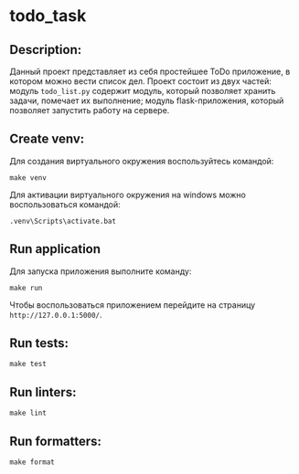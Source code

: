 # todo_task

## Description:

Данный проект представляет из себя простейшее ToDo приложение, в котором можно вести список дел. Проект состоит из двух частей: модуль `todo_list.py` содержит модуль, который позволяет хранить задачи, помечает их выполнение; модуль flask-приложения, который позволяет запустить работу на сервере.

## Create venv:

Для создания виртуального окружения воспользуйтесь командой:

```
make venv
```

Для активации виртуального окружения на windows можно воспользоваться командой:

```
.venv\Scripts\activate.bat
```

## Run application

Для запуска приложения выполните команду:

```
make run
```

Чтобы воспользоваться приложением перейдите на страницу `http://127.0.0.1:5000/`.

## Run tests:

```
make test
```

## Run linters:

```
make lint
```

## Run formatters:
```
make format
```
